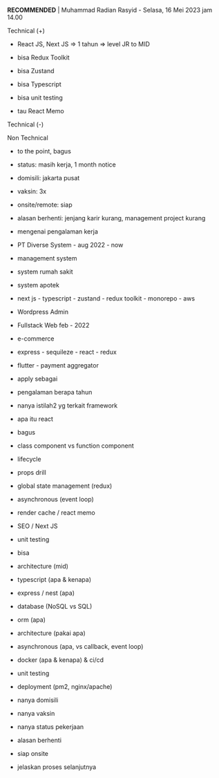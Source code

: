 **RECOMMENDED** | Muhammad Radian Rasyid - Selasa, 16 Mei 2023 jam 14.00  

  

Technical (+)  

- React JS, Next JS => 1 tahun => level JR to MID  
    
- bisa Redux Toolkit  
    
- bisa Zustand  
    
- bisa Typescript  
    
- bisa unit testing  
    
- tau React Memo  
    

Technical (-)  

  

Non Technical  

- to the point, bagus  
    
- status: masih kerja, 1 month notice  
    
- domisili: jakarta pusat  
    
- vaksin: 3x  
    
- onsite/remote: siap  
    
- alasan berhenti: jenjang karir kurang, management project kurang  
    

  

  

- mengenai pengalaman kerja  
    

- PT Diverse System - aug 2022 - now  
    

- management system  
    
- system rumah sakit  
    
- system apotek  
    
- next js - typescript - zustand - redux toolkit - monorepo - aws  
    

- Wordpress Admin  
    
- Fullstack Web feb - 2022  
    

- e-commerce  
    
- express - sequileze - react - redux  
    
- flutter - payment aggregator  
    

- apply sebagai  
    
- pengalaman berapa tahun  
    
- nanya istilah2 yg terkait framework  
    

- apa itu react  
    

- bagus  
    

- class component vs function component  
    
- lifecycle  
    
- props drill  
    
- global state management (redux)  
    
- asynchronous (event loop)  
    
- render cache / react memo  
    
- SEO / Next JS  
    
- unit testing  
    

- bisa  
    

- architecture (mid)  
    

- typescript (apa & kenapa)  
    
- express / nest (apa)  
    
- database (NoSQL vs SQL)  
    
- orm (apa)  
    
- architecture (pakai apa)  
    
- asynchronous (apa, vs callback, event loop)  
    
- docker (apa & kenapa) & ci/cd  
    
- unit testing  
    
- deployment (pm2, nginx/apache)  
    

- nanya domisili  
    
- nanya vaksin  
    
- nanya status pekerjaan  
    
- alasan berhenti  
    
- siap onsite  
    
- jelaskan proses selanjutnya